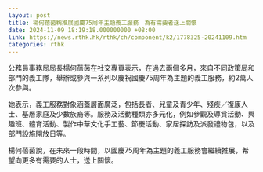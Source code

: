 ```yaml
---
layout: post
title: 楊何蓓茵稱推展國慶75周年主題義工服務　為有需要者送上關懷
date: 2024-11-09 18:19:18.000000000 +08:00
link: https://news.rthk.hk/rthk/ch/component/k2/1778325-20241109.htm
categories: rthk
---
```


公務員事務局局長楊何蓓茵在社交專頁表示，在過去兩個多月，來自不同政策局和部門的義工隊，舉辦或參與一系列以慶祝國慶75周年為主題的義工服務，約2萬人次參與。

她表示，義工服務對象涵蓋層面廣泛，包括長者、兒童及青少年、殘疾／復康人士、基層家庭及少數族裔等。服務及活動種類亦多元化，例如參觀及導賞活動、興趣班、體育活動、製作中華文化手工藝、節慶活動、家居探訪及派發禮物包，以及部門設施開放日等。

楊何蓓茵說，在未來一段時間，以國慶75周年為主題的義工服務會繼續推展，希望向更多有需要的人士，送上關懷。
